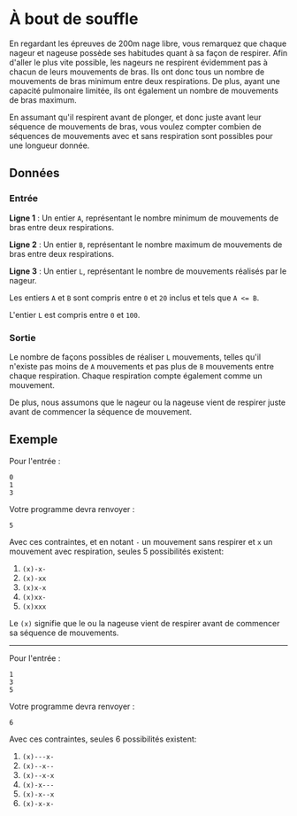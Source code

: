 # À bout de souffle

En regardant les épreuves de 200m nage libre, vous remarquez que chaque nageur et nageuse possède ses habitudes quant à sa façon de respirer. Afin d'aller le plus vite possible, les nageurs ne respirent évidemment pas à chacun de leurs mouvements de bras. Ils ont donc tous un nombre de mouvements de bras minimum entre deux respirations. De plus, ayant une capacité pulmonaire limitée, ils ont également un nombre de mouvements de bras maximum.

En assumant qu'il respirent avant de plonger, et donc juste avant leur séquence de mouvements de bras, vous voulez compter combien de séquences de mouvements avec et sans respiration sont possibles pour une longueur donnée.

## Données

### Entrée

**Ligne 1** : Un entier `A`, représentant le nombre minimum de mouvements de bras entre deux respirations.

**Ligne 2** : Un entier `B`, représentant le nombre maximum de mouvements de bras entre deux respirations.

**Ligne 3** : Un entier `L`, représentant le nombre de mouvements réalisés par le nageur.

Les entiers `A` et `B` sont compris entre `0` et `20` inclus et tels que `A <= B`.

L'entier `L` est compris entre `0` et `100`.

### Sortie

Le nombre de façons possibles de réaliser `L` mouvements, telles qu'il n'existe pas moins de `A` mouvements et pas plus de `B` mouvements entre chaque respiration. Chaque respiration compte également comme un mouvement.

De plus, nous assumons que le nageur ou la nageuse vient de respirer juste avant de commencer la séquence de mouvement.

## Exemple


Pour l'entrée :
```plaintext
0
1
3
```

Votre programme devra renvoyer :
```plaintext
5
```

Avec ces contraintes, et en notant `-` un mouvement sans respirer et `x` un mouvement avec respiration, seules 5 possibilités existent:
1. `(x)-x-`
2. `(x)-xx`
3. `(x)x-x`
4. `(x)xx-`
5. `(x)xxx`

Le `(x)` signifie que le ou la nageuse vient de respirer avant de commencer sa séquence de mouvements.

---

Pour l'entrée :
```plaintext
1
3
5
```

Votre programme devra renvoyer :
```plaintext
6
```

Avec ces contraintes, seules 6 possibilités existent:
1. `(x)---x-`
2. `(x)--x--`
3. `(x)--x-x`
4. `(x)-x---`
5. `(x)-x--x`
6. `(x)-x-x-`